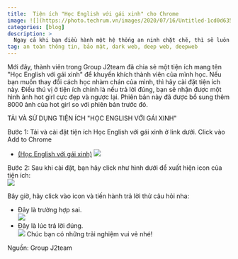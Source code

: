 ```yaml
---
title:  Tiện ích "Học English với gái xinh" cho Chrome
image: ![](https://photo.techrum.vn/images/2020/07/16/Untitled-1cd0d63522f0107da.jpg)
categories: [blog]
description: >
  Ngay cả khi bạn điều hành một hệ thống an ninh chặt chẽ, thì sẽ luôn có rủi ro cho doanh nghiệp của bạn. Những cách dưới đây sẽ giúp Cách bảo vệ dữ liệu của bạn khỏi Dark Web.
tag: an toàn thông tin, bảo mật, dark web, deep web, deepweb
---
```


Mới đây, thành viên trong Group J2team đã chia sẻ một tiện ích mang tên "Học English với gái xinh" để khuyến khích thành viên của mình học. Nếu bạn muốn thay đổi cách học nhàm chán của mình, thì hãy cài đặt tiện ích này. Điều thú vị ở tiện ích chính là nếu trả lời đúng, bạn sẽ nhận được một hình ảnh hot girl cực đẹp và ngược lại. Phiên bản này đã được bổ sung thêm 8000 ảnh của hot girl so với phiên bản trước đó.

TẢI VÀ SỬ DỤNG TIỆN ÍCH "HỌC ENGLISH VỚI GÁI XINH"

Bước 1: Tải và cài đặt tiện ích Học English với gái xinh ở link dưới. Click vào Add to Chrome

* [(Học English với gái xinh)](https://chrome.google.com/webstore/detail/h%E1%BB%8Dc-english-c%C3%B9ng-g%C3%A1i-xinh/fnolajggejmiljimgjgfmoepeomdkedg)
![](https://photo.techrum.vn/images/2020/07/16/Untitled-134c789de47bd5bc1.jpg)

Bước 2: Sau khi cài đặt, bạn hãy click như hình dưới để xuất hiện icon của tiện ích:  
![](https://photo.techrum.vn/images/2020/07/16/Untitled-1d6a3f885942c69ae.jpg)

Bây giờ, hãy click vào icon và tiến hành trả lời thử câu hỏi nha:  
* Đây là trường hợp sai.  
![](https://photo.techrum.vn/images/2020/07/16/Untitled-155e11ce9115fa2e1.jpg)
* Đây là lúc trả lời đúng.  
![](https://photo.techrum.vn/images/2020/07/16/Untitled-184e528a602025047.jpg)
Chúc bạn có những trải nghiệm vui vẻ nhé!  

Nguồn: Group J2team
